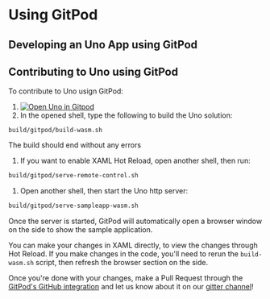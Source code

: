 # Using GitPod

## Developing an Uno App using GitPod

## Contributing to Uno using GitPod

To contribute to Uno usign GitPod:
1. [![Open Uno in Gitpod](https://gitpod.io/button/open-in-gitpod.svg)](https://gitpod.io/#https://github.com/unoplatform/uno)
1. In the opened shell, type the following to build the Uno solution:
  ```
  build/gitpod/build-wasm.sh
  ```
  The build should end without any errors
1. If you want to enable XAML Hot Reload, open another shell, then run:
  ```sh
  build/gitpod/serve-remote-control.sh
  ```
1. Open another shell, then start the Uno http server:
  ```sh
  build/gitpod/serve-sampleapp-wasm.sh
  ```

Once the server is started, GitPod will automatically open a browser window on the side to show the sample application.

You can make your changes in XAML directly, to view the changes through Hot Reload. If you make changes in the code, you'll need to rerun the `build-wasm.sh` script, then refresh the browser section on the side.

Once you're done with your changes, make a Pull Request through the [GitPod's GitHub integration](https://www.gitpod.io/docs/58_pull_requests/) and let us know about it on our [gitter channel](https://gitter.im/uno-platform/Lobby)!
